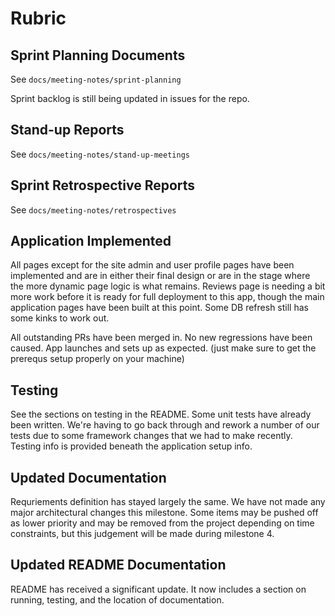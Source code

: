 # Rubric

## Sprint Planning Documents

See `docs/meeting-notes/sprint-planning`

Sprint backlog is still being updated in issues for the repo.

## Stand-up Reports

See `docs/meeting-notes/stand-up-meetings`

## Sprint Retrospective Reports

See `docs/meeting-notes/retrospectives`

## Application Implemented

All pages except for the site admin and user profile pages have been implemented and are in either their final design or are in the stage where the more dynamic page logic is what remains. Reviews page is needing a bit more work before it is ready for full deployment to this app, though the main application pages have been built at this point. Some DB refresh still has some kinks to work out.

All outstanding PRs have been merged in. No new regressions have been caused. App launches and sets up as expected. (just make sure to get the prerequs setup properly on your machine)

## Testing

See the sections on testing in the README. Some unit tests have already been written. We're having to go back through and rework a number of our tests due to some framework changes that we had to make recently. Testing info is provided beneath the application setup info.

## Updated Documentation

Requriements definition has stayed largely the same. We have not made any major architectural changes this milestone. Some items may be pushed off as lower priority and may be removed from the project depending on time constraints, but this judgement will be made during milestone 4.

## Updated README Documentation

README has received a significant update. It now includes a section on running, testing, and the location of documentation.
